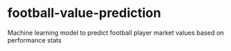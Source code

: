 # football-value-prediction
Machine learning model to predict football player market values based on performance stats
